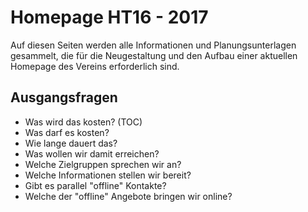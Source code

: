 # Homepage HT16 - 2017

Auf diesen Seiten werden alle Informationen und Planungsunterlagen gesammelt,
die für die Neugestaltung und den Aufbau einer aktuellen Homepage des Vereins
erforderlich sind.

## Ausgangsfragen

- Was wird das kosten? (TOC)
- Was darf es kosten?
- Wie lange dauert das?
- Was wollen wir damit erreichen?
- Welche Zielgruppen sprechen wir an?
- Welche Informationen stellen wir bereit?
- Gibt es parallel "offline" Kontakte?
- Welche der "offline" Angebote bringen wir online?

##
